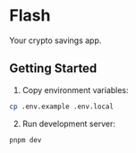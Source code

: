# Flash

Your crypto savings app.

## Getting Started

1. Copy environment variables:
  ```bash
  cp .env.example .env.local
  ```
2. Run development server:
  ```bash
  pnpm dev
  ```
